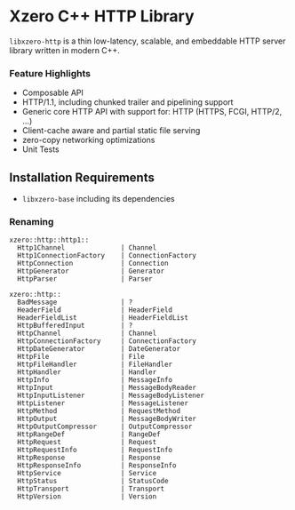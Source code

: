 # Xzero C++ HTTP Library

`libxzero-http` is a thin low-latency, scalable, and embeddable HTTP server library
written in modern C++.

### Feature Highlights

- Composable API
- HTTP/1.1, including chunked trailer and pipelining support
- Generic core HTTP API with support for: HTTP (HTTPS, FCGI, HTTP/2, ...)
- Client-cache aware and partial static file serving
- zero-copy networking optimizations
- Unit Tests

## Installation Requirements

- `libxzero-base` including its dependencies

### Renaming

```
xzero::http::http1::
  Http1Channel              | Channel
  Http1ConnectionFactory    | ConnectionFactory
  HttpConnection            | Connection
  HttpGenerator             | Generator
  HttpParser                | Parser

xzero::http::
  BadMessage                | ?
  HeaderField               | HeaderField
  HeaderFieldList           | HeaderFieldList
  HttpBufferedInput         | ?
  HttpChannel               | Channel
  HttpConnectionFactory     | ConnectionFactory
  HttpDateGenerator         | DateGenerator
  HttpFile                  | File
  HttpFileHandler           | FileHandler
  HttpHandler               | Handler
  HttpInfo                  | MessageInfo
  HttpInput                 | MessageBodyReader
  HttpInputListener         | MessageBodyListener
  HttpListener              | MessageListener
  HttpMethod                | RequestMethod
  HttpOutput                | MessageBodyWriter
  HttpOutputCompressor      | OutputCompressor
  HttpRangeDef              | RangeDef
  HttpRequest               | Request
  HttpRequestInfo           | RequestInfo
  HttpResponse              | Response
  HttpResponseInfo          | ResponseInfo
  HttpService               | Service
  HttpStatus                | StatusCode
  HttpTransport             | Transport
  HttpVersion               | Version

```



